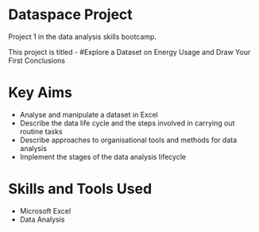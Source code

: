 Dataspace Project
====================
Project 1 in the data analysis skills bootcamp.

This project is titled - 
#Explore a Dataset on Energy Usage and Draw Your First Conclusions

Key Aims
=========
- Analyse and manipulate a dataset in Excel
- Describe the data life cycle and the steps involved in carrying out routine tasks
- Describe approaches to organisational tools and methods for data analysis
- Implement the stages of the data analysis lifecycle

Skills and Tools Used
=====================
- Microsoft Excel
- Data Analysis
